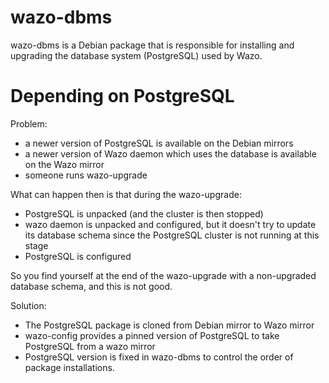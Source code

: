# wazo-dbms

wazo-dbms is a Debian package that is responsible for installing and upgrading the
database system (PostgreSQL) used by Wazo.

# Depending on PostgreSQL

Problem:

  * a newer version of PostgreSQL is available on the Debian mirrors
  * a newer version of Wazo daemon which uses the database is available on the Wazo mirror
  * someone runs wazo-upgrade

  What can happen then is that during the wazo-upgrade:

  * PostgreSQL is unpacked (and the cluster is then stopped)
  * wazo daemon is unpacked and configured, but it doesn't try to
    update its database schema since the PostgreSQL cluster is not
    running at this stage
  * PostgreSQL is configured

  So you find yourself at the end of the wazo-upgrade with a non-upgraded
  database schema, and this is not good.


Solution:

  * The PostgreSQL package is cloned from Debian mirror to Wazo mirror
  * wazo-config provides a pinned version of PostgreSQL to take PostgreSQL from a wazo mirror
  * PostgreSQL version is fixed in wazo-dbms to control the order of package installations.
